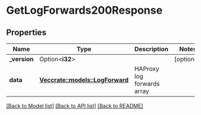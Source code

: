 # GetLogForwards200Response

## Properties

Name | Type | Description | Notes
------------ | ------------- | ------------- | -------------
**_version** | Option<**i32**> |  | [optional]
**data** | [**Vec<crate::models::LogForward>**](log_forward.md) | HAProxy log forwards array | 

[[Back to Model list]](../README.md#documentation-for-models) [[Back to API list]](../README.md#documentation-for-api-endpoints) [[Back to README]](../README.md)


